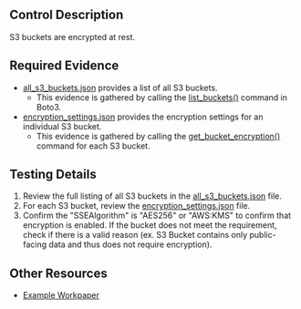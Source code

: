 ## Control Description
S3 buckets are encrypted at rest.

## Required Evidence
* [all_s3_buckets.json](/evidence_library/S3/all_s3_buckets.json) provides a list of all S3 buckets.
  * This evidence is gathered by calling the [list_buckets()](https://boto3.amazonaws.com/v1/documentation/api/latest/reference/services/s3/client/list_buckets.html) command in Boto3.
* [encryption_settings.json](/evidence_library/S3/buckets/itauditguy/encryption_settings.json) provides the encryption settings for an individual S3 bucket.
  * This evidence is gathered by calling the [get_bucket_encryption()](https://boto3.amazonaws.com/v1/documentation/api/latest/reference/services/s3/client/get_bucket_encryption.html) command for each S3 bucket.

## Testing Details
1. Review the full listing of all S3 buckets in the [all_s3_buckets.json](/evidence_library/S3/all_s3_buckets.json) file.
2. For each S3 bucket, review the [encryption_settings.json](/evidence_library/S3/buckets/itauditguy/encryption_settings.json) file.
3. Confirm the "SSEAlgorithm" is "AES256" or "AWS:KMS" to confirm that encryption is enabled. If the bucket does not meet the requirement, check if there is a valid reason (ex. S3 Bucket contains only public-facing data and thus does not require encryption).

## Other Resources
- [Example Workpaper](https://docs.google.com/spreadsheets/d/1bGfbXUTSzVCSGCWn7UtG6QN4wWeEKdrubygcCuDDjbI/edit?gid=1801900379)
